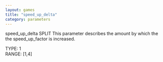 ```yaml
---
layout: games
title: "speed_up_delta"
category: parameters
---
```


speed_up_delta SPLIT This parameter describes the amount by which the the speed_up_factor is increased.

TYPE: 1
<br>
RANGE: [1,4]
